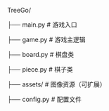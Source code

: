 TreeGo/

├── main.py          # 游戏入口

├── game.py          # 游戏主逻辑

├── board.py         # 棋盘类

├── piece.py         # 棋子类

├── assets/          # 图像资源（可扩展）

├── config.py        # 配置文件

